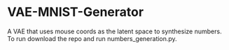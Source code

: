 # VAE-MNIST-Generator
A VAE that uses mouse coords as the latent space to synthesize numbers. To run download the repo and run numbers_generation.py.
